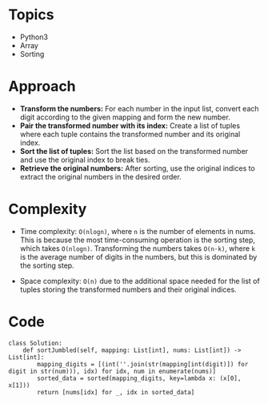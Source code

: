 # Topics

- Python3
- Array
- Sorting

# Approach

- **Transform the numbers:** For each number in the input list, convert each digit according to the given mapping and form the new number.
- **Pair the transformed number with its index:** Create a list of tuples where each tuple contains the transformed number and its original index.
- **Sort the list of tuples:** Sort the list based on the transformed number and use the original index to break ties.
- **Retrieve the original numbers:** After sorting, use the original indices to extract the original numbers in the desired order.

<!-- Describe your approach to solving the problem. -->

# Complexity

- Time complexity: `O(nlogn)`, where `n` is the number of elements in nums. This is because the most time-consuming operation is the sorting step, which takes `O(nlogn)`. Transforming the numbers takes `O(n⋅k)`, where `k` is the average number of digits in the numbers, but this is dominated by the sorting step.
<!-- Add your time complexity here, e.g. $$O(n)$$ -->

- Space complexity: `O(n)` due to the additional space needed for the list of tuples storing the transformed numbers and their original indices.
<!-- Add your space complexity here, e.g. $$O(n)$$ -->

# Code

```
class Solution:
    def sortJumbled(self, mapping: List[int], nums: List[int]) -> List[int]:
        mapping_digits = [(int(''.join(str(mapping[int(digit)]) for digit in str(num))), idx) for idx, num in enumerate(nums)]
        sorted_data = sorted(mapping_digits, key=lambda x: (x[0], x[1]))
        return [nums[idx] for _, idx in sorted_data]
```
